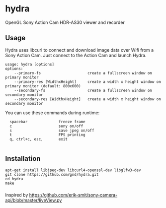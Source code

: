 # hydra
OpenGL Sony Action Cam HDR-AS30 viewer and recorder

## Usage
Hydra uses libcurl to connect and download image data over Wifi from a Sony Action Cam. 
Just connect to the Action Cam and launch Hydra.

```
usage: hydra [options]
options:
    --primary-fs                     create a fullscreen window on primary monitor
    --primary-res [WidthxHeight]     create a width x height window on primary monitor (default: 800x600)
    --secondary-fs                   create a fullscreen window on secondary monitor
    --secondary-res [WidthxHeight]   create a width x height window on secondary monitor

```
You can use these commands during runtime: 

```
  spacebar        		freeze frame
  c                     sony on/off
  s                     save jpeg on/off
  t                     FPS printing
  q, ctrl+c, esc,       exit
  
```

## Installation

```
apt-get install libjpeg-dev libcurl4-openssl-dev libglfw3-dev
git clone https://github.com/gnd/hydra.git
cd hydra
make
```

###
Inspired by https://github.com/erik-smit/sony-camera-api/blob/master/liveView.py
